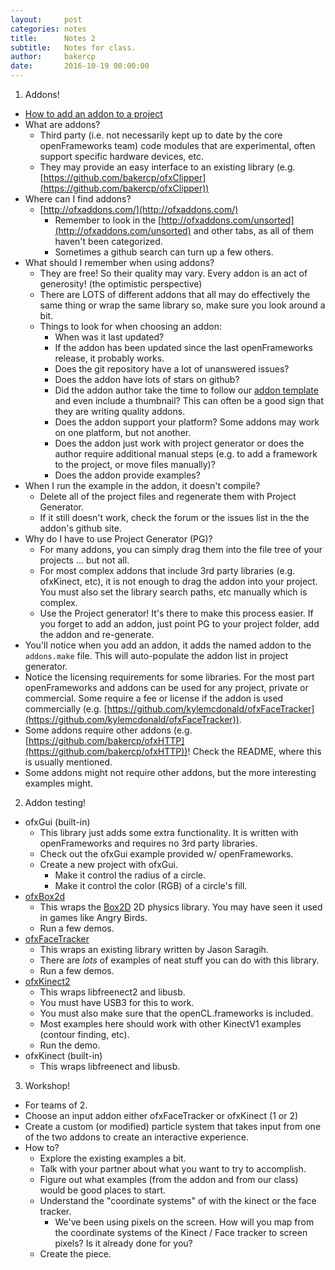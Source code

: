 ```yaml
---
layout:     post
categories: notes
title:      Notes 2
subtitle:   Notes for class.
author:     bakercp
date:       2016-10-19 00:00:00
---
```


1. Addons!
  - [How to add an addon to a project](http://openframeworks.cc/learning/01_basics/how_to_add_addon_to_project/)
  - What are addons?
    - Third party (i.e. not necessarily kept up to date by the core openFrameworks team) code modules that are experimental, often support specific hardware devices, etc.
    - They may provide an easy interface to an existing library (e.g. [https://github.com/bakercp/ofxClipper](https://github.com/bakercp/ofxClipper))
  - Where can I find addons?
    - [http://ofxaddons.com/](http://ofxaddons.com/)
      - Remember to look in the [http://ofxaddons.com/unsorted](http://ofxaddons.com/unsorted) and other tabs, as all of them haven't been categorized.
      - Sometimes a github search can turn up a few others.
  - What should I remember when using addons?
    - They are free! So their quality may vary. Every addon is an act of generosity! (the optimistic perspective)
    - There are LOTS of different addons that all may do effectively the same thing or wrap the same library so, make sure you look around a bit.
    - Things to look for when choosing an addon:
      - When was it last updated?
      - If the addon has been updated since the last openFrameworks release, it probably works.
      - Does the git repository have a lot of unanswered issues?
      - Does the addon have lots of stars on github?
      - Did the addon author take the time to follow our [addon template](https://github.com/openframeworks/ofxAddonTemplate) and even include a thumbnail? This can often be a good sign that they are writing quality addons.
      - Does the addon support your platform?  Some addons may work on one platform, but not another.
      - Does the addon just work with project generator or does the author require additional manual steps (e.g. to add a framework to the project, or move files manually)?
      - Does the addon provide examples?
  - When I run the example in the addon, it doesn't compile?
    - Delete all of the project files and regenerate them with Project Generator.  
    - If it still doesn't work, check the forum or the issues list in the the addon's github site.
  - Why do I have to use Project Generator (PG)?
    - For many addons, you can simply drag them into the file tree of your projects ... but not all.
    - For most complex addons that include 3rd party libraries (e.g. ofxKinect, etc), it is not enough to drag the addon into your project.  You must also set the library search paths, etc manually which is complex.
    - Use the Project generator! It's there to make this process easier.  If you forget to add an addon, just point PG to your project folder, add the addon and re-generate.
  - You'll notice when you add an addon, it adds the named addon to the `addons.make` file.  This will auto-populate the addon list in project generator.
  - Notice the licensing requirements for some libraries.  For the most part openFrameworks and addons can be used for any project, private or commercial.  Some require a fee or license if the addon is used commercially (e.g. [https://github.com/kylemcdonald/ofxFaceTracker](https://github.com/kylemcdonald/ofxFaceTracker)).
  - Some addons require other addons (e.g. [https://github.com/bakercp/ofxHTTP](https://github.com/bakercp/ofxHTTP))!  Check the README, where this is usually mentioned.
  - Some addons might not require other addons, but the more interesting examples might.

2. Addon testing!
  - ofxGui (built-in)
    - This library just adds some extra functionality.  It is written with openFrameworks and requires no 3rd party libraries.
    - Check out the ofxGui example provided w/ openFrameworks.
    - Create a new project with ofxGui.
      - Make it control the radius of a circle.
      - Make it control the color (RGB) of a circle's fill.
  - [ofxBox2d](https://github.com/vanderlin/ofxBox2d)
    - This wraps the [Box2D](http://box2d.org/) 2D physics library.  You may have seen it used in games like Angry Birds.
    - Run a few demos.
  - [ofxFaceTracker](https://github.com/kylemcdonald/ofxFaceTracker)
    - This wraps an existing library written by Jason Saragih.
    - There are _lots_ of examples of neat stuff you can do with this library.
    - Run a few demos.
  - [ofxKinect2](https://github.com/ofTheo/ofxKinectV2)
    - This wraps libfreenect2 and libusb.
    - You must have USB3 for this to work.
    - You must also make sure that the openCL.frameworks is included.
    - Most examples here should work with other KinectV1 examples (contour finding, etc).
    - Run the demo.
  - ofxKinect (built-in)
    - This wraps libfreenect and libusb.

3. Workshop!
  - For teams of 2.
  - Choose an input addon either ofxFaceTracker or ofxKinect (1 or 2)
  - Create a custom (or modified) particle system that takes input from one of the two addons to create an interactive experience.
  - How to?
    - Explore the existing examples a bit.
    - Talk with your partner about what you want to try to accomplish.
    - Figure out what examples (from the addon and from our class) would be good places to start.
    - Understand the "coordinate systems" of with the kinect or the face tracker.
      - We've been using pixels on the screen.  How will you map from the coordinate systems of the Kinect / Face tracker to screen pixels?  Is it already done for you?
    - Create the piece.
